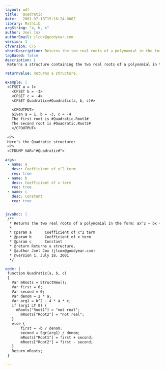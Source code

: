 ```yaml
---
layout: udf
title:  Quadratic
date:   2001-07-18T15:16:24.000Z
library: MathLib
argString: "a, b, c"
author: Joel Cox
authorEmail: jlcox@goodyear.com
version: 1
cfVersion: CF5
shortDescription: Returns the two real roots of a polynomial in the form&#58; ax^2 + bx + c = 0
tagBased: false
description: |
 Returns a structure containing the two real roots of a polynomial in the form: ax^2 + bx + c = 0

returnValue: Returns a structure.

example: |
 <CFSET a = 1>
   <CFSET b = -3>
   <CFSET c = -4>
   <CFSET Quadratic=#Quadratic(a, b, c)#> 
 
   <CFOUTPUT>
   Given a = 1, b = -3, c = -4
   The first root is #Quadratic.Root1#
   The second root is #Quadratic.Root2#
   </CFOUTPUT> 
 
 <P>
 Here's the Quadratic structure:
 <P>
 <CFDUMP VAR="#Quadratic#">

args:
 - name: a
   desc: Coefficient of x^2 term
   req: true
 - name: b
   desc: Coefficient of x term
   req: true
 - name: c
   desc: Constant
   req: true


javaDoc: |
 /**
  * Returns the two real roots of a polynomial in the form: ax^2 + bx + c = 0
  * 
  * @param a      Coefficient of x^2 term 
  * @param b      Coefficient of x term 
  * @param c      Constant 
  * @return Returns a structure. 
  * @author Joel Cox (jlcox@goodyear.com) 
  * @version 1, July 18, 2001 
  */

code: |
 function Quadratic(a, b, c)
 {
   Var mRoots = StructNew();
   Var first = 0;
   Var second = 0;
   Var denom = 2 * a;
   Var arg1 = b^2 - 4 * a * c;
   if (arg1 LT 0) {
     mRoots["Root1"] = "not real";
       mRoots["Root2"] = "not real";
   }
   else {   
       first = -b / denom;
       second = Sqr(arg1) / denom;
       mRoots["Root1"] = first + second;
       mRoots["Root2"] = first - second; 
   }
   Return mRoots;
 }

---
```


